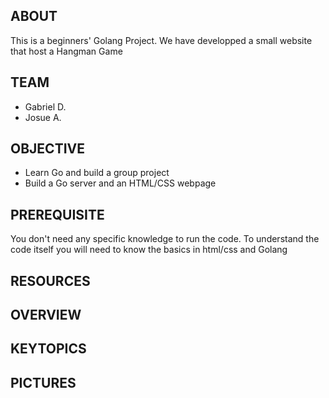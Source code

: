 ABOUT
----------------------------------------------
This is a beginners' Golang Project. We have developped a small website that host a Hangman Game 

TEAM
----------------------------------------------
- Gabriel D.
- Josue A.

OBJECTIVE
----------------------------------------------
- Learn Go and build a group project
- Build a Go server and an HTML/CSS webpage

PREREQUISITE
----------------------------------------------
You don't need any specific knowledge to run the code.
To understand the code itself you will need to know the basics in html/css and Golang

RESOURCES  
----------------------------------------------

OVERVIEW
----------------------------------------------

KEYTOPICS
----------------------------------------------

PICTURES
----------------------------------------------
